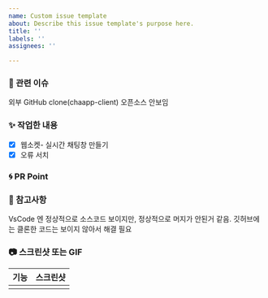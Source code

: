 ```yaml
---
name: Custom issue template
about: Describe this issue template's purpose here.
title: ''
labels: ''
assignees: ''

---
```


### 👀 관련 이슈
<!-- 관련 이슈를 적어주세요 -->
외부 GitHub clone(chaapp-client) 오픈소스 안보임
### ✨ 작업한 내용
<!-- 작업한 내용을 적어주세요 -->
- [x] 웹소켓- 실시간 채팅창 만들기
- [x] 오류 서치
### 🌀 PR Point
<!-- 코드리뷰가 필요한 부분이 있다면 적어주세요 -->

### 🍰 참고사항
<!-- 참고할 사항이 있다면 적어주세요 -->
VsCode 엔 정상적으로 소스코드 보이지만, 정상적으로 머지가 안된거 같음. 
깃허브에는 클론한 코드는 보이지 않아서 해결 필요

### 📷 스크린샷 또는 GIF
|기능|스크린샷|
|:--:|:--:|
|||
